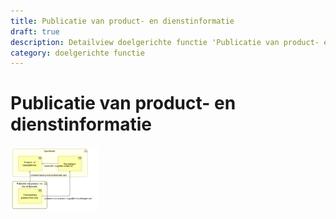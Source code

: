 ```yaml
---
title: Publicatie van product- en dienstinformatie
draft: true
description: Detailview doelgerichte functie 'Publicatie van product- en dienstinformatie' 
category: doelgerichte functie
---
```


# Publicatie van product- en dienstinformatie

<img src="./img/detailview_publicatie_van_product-_en_dienstinformatie.svg" alt="Een detailview in Archimate van de doelgerichte functie 'Publicatie van product- en dienstinformatie'" title="Een detailview van de doelgerichte functie 'Publicatie van product- en dienstinformatie'" style="width: 28%;">